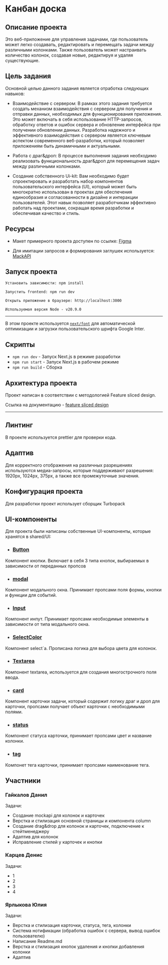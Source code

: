 # Канбан доска

## Описание проекта

Это веб-приложение для управления задачами, где пользователь может легко создавать, редактировать и перемещать задачи между различными колонками. Также пользователь может настраивать количество колонок, создавая новые, редактируя и удаляя существующие.

## Цель задания

Основной целью данного задания является отработка следующих навыков:

- Взаимодействие с сервером: В рамках этого задания требуется создать механизм взаимодействия с сервером для получения и отправки данных, необходимых для функционирования приложения. Это может включать в себя использование HTTP-запросов, обработку ответов и ошибок сервера и обновление интерфейса при получении обновлении данных. Разработка надежного и эффективного взаимодействия с сервером является ключевым аспектом современного веб-разработки, который позволяет приложениям быть динамичными и актуальными.

- Работа с драг&дроп: В процессе выполнения задания необходимо реализовать функциональность драг&дроп для перемещения задач между различными колонками.

- Создание собственного Ui-kit: Вам необходимо будет спроектировать и разработать набор компонентов пользовательского интерфейса (UI), который может быть многократно использован в проектах для обеспечения единообразия и согласованности в дизайне и интеракции пользователей. Этот навык позволяет разработчикам эффективно работать над проектами, сокращая время разработки и обеспечивая качество и стиль.

## Ресурсы

- Макет примерного проекта доступен по ссылке: [Figma](https://www.figma.com/file/DcFh9tfdnGkUQbMQux3kzT/Kanban-%D0%A1%D1%82%D0%B0%D0%B6%D0%B5%D1%80%D1%8B-Front-3-%D0%BD%D0%B5%D0%B4%D0%B5%D0%BB%D1%8F?type=design&node-id=1-2&mode=design&t=wdCNm7LL07SsXLLo-0)

- Для имитации запросов и формирования заглушек используется: [MackAPI](https://mockapi.io/)

## Запуск проекта

```
Установить зависимости: npm install

Запустить frontend: npm run dev

Открыть приложение в браузере: http://localhost:3000

Используемая версия Node - v20.9.0
```

---

В этом проекте используется [`next/font`](https://extjs.org/docs/basic-features/font-optimization) для автоматической оптимизации и загрузки пользовательского шрифта Google Inter.

## Скрипты

- `npm run dev` - Запуск Next.js в режиме разработки
- `npm run start` - Запуск Next.js в рабочем режиме
- `npm run build` - Сборка

## Архитектура проекта

Проект написан в соответствии с методологией Feature sliced design.

Ссылка на документацию - [feature sliced design](https://feature-sliced.design/docs/get-started/tutorial)

---

## Линтинг

В проекте используется prettier для проверки кода.

## Адаптив

Для корректного отображения на различных разрешениях используются медиа-запросы, которые поддерживают разрешения:
1920px, 1024px, 375px, а также все промежуточные значения.

## Конфигурация проекта

Для разработки проект использует сборщик Turbopack

## UI-компоненты

Для проекта были написаны собственные UI-компоненты, которые хранятся в shared/UI:

- ### [Button](/shared/UI/Button.tsx)

Компонент кнопки. Включает в себя 3 типа кнопок, выбираемых в зависимости от переданных пропсов

- ### [modal](/shared/UI/Modal.tsx)

Компонент модального окна. Принимает пропсами поля формы, кнопки и функции для событий.

- ### [Input](/shared/UI/Input.tsx)

Компонент инпут. Принимает пропсами необходимые элементы в зависимости от типа модального окна.

- ### [SelectColor](/shared/UI/SelectColor.tsx)

Компонент select`a. Прописана логика для выбора цвета для колонок.

- ### [Textarea](/shared/UI/Textarea.tsx)

Компонент textarea, используется для создания многострочного поля ввода.

- ### [card](/shared/UI/card.tsx)

Компонент карточки задачи, который содержит логику драг и дроп для карточки, пропсами получает объект карточки с необходимыми полями.

- ### [status](/shared/UI/status.tsx)

Компонент статуса карточки, принимает пропсами цвет и название колонки.

- ### [tag](/shared/UI/tag.tsx)

Компонет тега карточки, принимает пропсами наименование тега.

## Участники

### Гайкалов Данил

Задачи:

- Создание mockapi для колонок и карточек
- Верстка и стилизация основной страницы и компонента column
- Создание drag&drop для колонок и карточек, подключение к стейтменеджеру
- Адаптив для колонок
- Исправление стилей у карточек и кнопки

### Карцев Денис

Задачи:

- 1
- 2
- 3
- 4

### Ярлыкова Юлия

Задачи:

- Верстка и стилизация карточки, статуса, тега, колонки
- Система нотификации (обработка ошибок с сервера, вывод ошибок пользователю)
- Написание Readme.md
- Верстка и стилизация кнопок удаления и кнопки добавления колонки
- Адаптив
